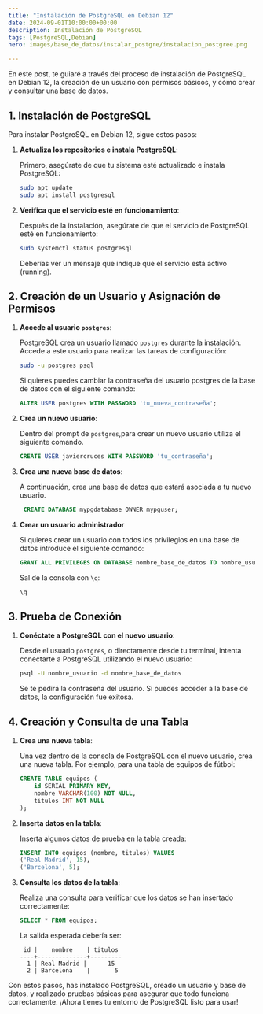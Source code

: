 ```yaml
---
title: "Instalación de PostgreSQL en Debian 12"
date: 2024-09-01T10:00:00+00:00
description: Instalación de PostgreSQL
tags: [PostgreSQL,Debian]
hero: images/base_de_datos/instalar_postgre/instalacion_postgree.png

---
```




En este post, te guiaré a través del proceso de instalación de PostgreSQL en Debian 12, la creación de un usuario con permisos básicos, y cómo crear y consultar una base de datos.

## 1. Instalación de PostgreSQL

Para instalar PostgreSQL en Debian 12, sigue estos pasos:

1. **Actualiza los repositorios e instala PostgreSQL**:

    Primero, asegúrate de que tu sistema esté actualizado e instala PostgreSQL:

    ```bash
    sudo apt update
    sudo apt install postgresql 
    ```

2. **Verifica que el servicio esté en funcionamiento**:

    Después de la instalación, asegúrate de que el servicio de PostgreSQL esté en funcionamiento:

    ```bash
    sudo systemctl status postgresql
    ```

    Deberías ver un mensaje que indique que el servicio está activo (running).

## 2. Creación de un Usuario y Asignación de Permisos

1. **Accede al usuario `postgres`**:

    PostgreSQL crea un usuario llamado `postgres` durante la instalación. Accede a este usuario para realizar las tareas de configuración:

    ```bash
    sudo -u postgres psql
    ```

    Si quieres puedes cambiar la contraseña del usuario postgres de la base de datos con el siguiente comando:
    
    ```sql
    ALTER USER postgres WITH PASSWORD 'tu_nueva_contraseña';
    ```

2. **Crea un nuevo usuario**:

    Dentro del prompt de `postgres`,para crear un nuevo usuario utiliza el siguiente comando. 

    ```sql
    CREATE USER javiercruces WITH PASSWORD 'tu_contraseña';
    ```

3. **Crea una nueva base de datos**:

    A continuación, crea una base de datos que estará asociada a tu nuevo usuario.

    ```sql
     CREATE DATABASE mypgdatabase OWNER mypguser;
    ```

4. **Crear un usuario administrador**

    Si quieres crear un usuario con todos los privilegios en una base de datos introduce el siguiente comando:

    ```sql
    GRANT ALL PRIVILEGES ON DATABASE nombre_base_de_datos TO nombre_usuario;
    ```

    Sal de la consola con `\q`:

    ```sql
    \q
    ```

## 3. Prueba de Conexión

1. **Conéctate a PostgreSQL con el nuevo usuario**:

    Desde el usuario `postgres`, o directamente desde tu terminal, intenta conectarte a PostgreSQL utilizando el nuevo usuario:

    ```bash
    psql -U nombre_usuario -d nombre_base_de_datos
    ```

    Se te pedirá la contraseña del usuario. Si puedes acceder a la base de datos, la configuración fue exitosa.

## 4. Creación y Consulta de una Tabla

1. **Crea una nueva tabla**:

    Una vez dentro de la consola de PostgreSQL con el nuevo usuario, crea una nueva tabla. Por ejemplo, para una tabla de equipos de fútbol:

    ```sql
    CREATE TABLE equipos (
        id SERIAL PRIMARY KEY,
        nombre VARCHAR(100) NOT NULL,
        titulos INT NOT NULL
    );
    ```

2. **Inserta datos en la tabla**:

    Inserta algunos datos de prueba en la tabla creada:

    ```sql
    INSERT INTO equipos (nombre, titulos) VALUES
    ('Real Madrid', 15),
    ('Barcelona', 5);
    ```

3. **Consulta los datos de la tabla**:

    Realiza una consulta para verificar que los datos se han insertado correctamente:

    ```sql
    SELECT * FROM equipos;
    ```

    La salida esperada debería ser:

    ```plaintext
     id |    nombre    | titulos
    ----+--------------+---------
      1 | Real Madrid |      15
      2 | Barcelona    |       5
    ```

Con estos pasos, has instalado PostgreSQL, creado un usuario y base de datos, y realizado pruebas básicas para asegurar que todo funciona correctamente. ¡Ahora tienes tu entorno de PostgreSQL listo para usar!
